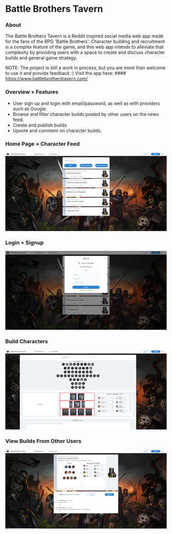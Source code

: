 # Battle Brothers Tavern

### About
The Battle Brothers Tavern is a Reddit inspired social media web app made for the fans of the RPG 'Battle Brothers'. Character building and recruitment is a complex feature of the game, and this web app intends to alleviate that complexity by providing users with a space to create and discuss character builds and general game strategy.

NOTE: The project is still a work in process, but you are more than welcome to use it and provide feedback :) Visit the app here: #### https://www.battlebrotherstavern.com/ 

### Overview + Features
- User sign up and login with email/password, as well as with providers such as Google.
- Browse and filter character builds posted by other users on the news feed.
- Create and publish builds
- Upvote and comment on character builds. 

### Home Page + Character Feed
![](still_images/home.png)

### Login + Signup
![](still_images/login.png)

### Build Characters
![](still_images/build_bro.png)

### View Builds From Other Users
![](still_images/view_post.png)
